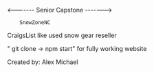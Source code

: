 <------- Senior Capstone ------->

		SnowZoneNC
CraigsList like used snow gear reseller


" git clone -> npm start" 
for fully working website


Created by: Alex Michael